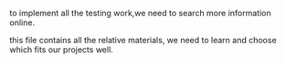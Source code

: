 to implement all the testing work,we need to search more information online.

this file contains all the relative materials, we need to learn and choose which fits our projects well.
